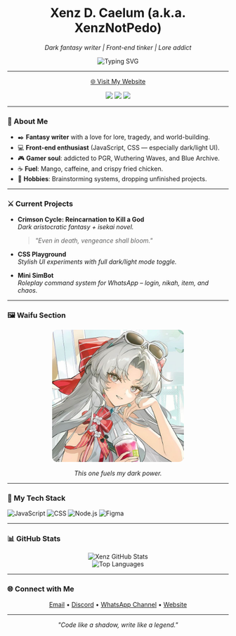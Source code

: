 <h1 align="center">Xenz D. Caelum (a.k.a. XenzNotPedo)</h1>
<p align="center">
  <em>Dark fantasy writer | Front-end tinker | Lore addict</em>
</p>

<p align="center">
  <img src="https://readme-typing-svg.herokuapp.com?font=Fira+Code&duration=2500&pause=1000&center=true&vCenter=true&width=435&lines=Writing+stories+that+hurt+beautifully...;Breaking+code+to+fix+the+world.;Fueled+by+mango%2C+coffee+%26+fried+chicken." alt="Typing SVG">
</p>

---

<p align="center">
  <a href="https://xenzwithhoshino.vercel.app" target="_blank">🌐 Visit My Website</a>
</p>

<p align="center">
  <img src="https://img.shields.io/badge/Writing-Dark%20Fantasy-%23aa00ff" />
  <img src="https://img.shields.io/badge/Code-JavaScript-blue" />
  <img src="https://img.shields.io/badge/Project-Crimson%20Cycle-red" />
</p>

---

### 🧠 About Me

- ✒️ **Fantasy writer** with a love for lore, tragedy, and world-building.
- 💻 **Front-end enthusiast** (JavaScript, CSS — especially dark/light UI).
- 🎮 **Gamer soul**: addicted to PGR, Wuthering Waves, and Blue Archive.
- ☕ **Fuel**: Mango, caffeine, and crispy fried chicken.
- 🧩 **Hobbies**: Brainstorming systems, dropping unfinished projects.

---

### ⚔️ Current Projects

- **Crimson Cycle: Reincarnation to Kill a God**  
  *Dark aristocratic fantasy + isekai novel.*  
  > *"Even in death, vengeance shall bloom."*

- **CSS Playground**  
  *Stylish UI experiments with full dark/light mode toggle.*

- **Mini SimBot**  
  *Roleplay command system for WhatsApp – login, nikah, item, and chaos.*

---

### 🖼️ Waifu Section

<p align="center">
  <img src="https://raw.githubusercontent.com/XenzNotPedo/xenz-file-upload/main/file-uploader/da6ac6488e787c22c6d80cd951039081.jpg" alt="Waifu Xenz" width="300px" style="border-radius: 12px;" />
</p>
<p align="center"><em>This one fuels my dark power.</em></p>

---

### 🧠 My Tech Stack

![JavaScript](https://img.shields.io/badge/-JavaScript-black?style=flat&logo=javascript)
![CSS](https://img.shields.io/badge/-CSS3-1572B6?style=flat&logo=css3)
![Node.js](https://img.shields.io/badge/-Node.js-339933?style=flat&logo=node.js)
![Figma](https://img.shields.io/badge/-Figma-black?style=flat&logo=figma)

---

### 📊 GitHub Stats

<p align="center">
  <img src="https://github-readme-stats.vercel.app/api?username=XenzNotPedo&show_icons=true&theme=tokyonight" alt="Xenz GitHub Stats" />
  <br/>
  <img src="https://github-readme-stats.vercel.app/api/top-langs/?username=XenzNotPedo&layout=compact&theme=tokyonight" alt="Top Languages" />
</p>

---

### 🌐 Connect with Me

<p align="center">
  <a href="mailto:carlottaemailsupp@gmail.com">Email</a> • 
  <a href="https://discord.com/users/1371348410304696430">Discord</a> • 
  <a href="https://whatsapp.com/channel/0029Vb5pewn3bbUy62YZNz00">WhatsApp Channel</a> • 
  <a href="https://xenznotpedo.vercel.app">Website</a>
</p>

---

<p align="center">
  <em>"Code like a shadow, write like a legend."</em>
</p>
